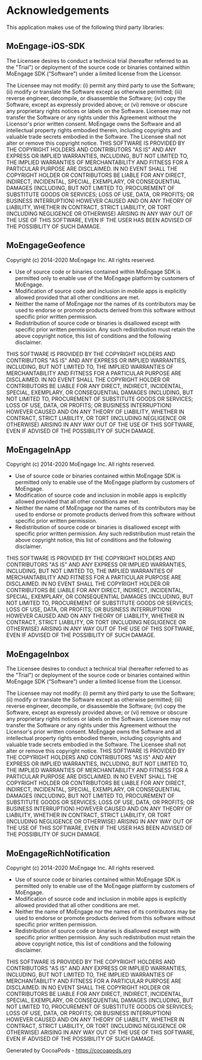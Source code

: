 # Acknowledgements
This application makes use of the following third party libraries:

## MoEngage-iOS-SDK

The Licensee desires to conduct a technical trial (hereafter referred to as the "Trial") or deployment of the source code or binaries contained within MoEngage SDK (“Software”) under a limited license from the Licensor.


The Licensee may not modify: (i) permit any third party to use the Software; (ii) modify or translate the Software except as otherwise permitted; (iii) reverse engineer, decompile, or disassemble the Software; (iv) copy the Software, except as expressly provided above; or (vi) remove or obscure any proprietary rights notices or labels on the Software. 
Licensee may not transfer the Software or any rights under this Agreement without the Licensor's prior written consent.
MoEngage owns the Software and all intellectual property rights embodied therein, including copyrights and valuable trade secrets embodied in the Software.
The Licensee shall not alter or remove this copyright notice. 
THIS SOFTWARE IS PROVIDED BY THE COPYRIGHT HOLDERS AND CONTRIBUTORS "AS IS" AND ANY EXPRESS OR IMPLIED WARRANTIES, INCLUDING, BUT NOT LIMITED TO, THE IMPLIED WARRANTIES OF MERCHANTABILITY AND FITNESS FOR A PARTICULAR PURPOSE ARE DISCLAIMED. IN NO EVENT SHALL THE COPYRIGHT HOLDER OR CONTRIBUTORS BE LIABLE FOR ANY DIRECT, INDIRECT, INCIDENTAL, SPECIAL, EXEMPLARY, OR CONSEQUENTIAL DAMAGES (INCLUDING, BUT NOT LIMITED TO, PROCUREMENT OF SUBSTITUTE GOODS OR SERVICES; LOSS OF USE, DATA, OR PROFITS; OR BUSINESS INTERRUPTION) HOWEVER CAUSED AND ON ANY THEORY OF LIABILITY, WHETHER IN CONTRACT, STRICT LIABILITY, OR TORT (INCLUDING NEGLIGENCE OR OTHERWISE) ARISING IN ANY WAY OUT OF THE USE OF THIS SOFTWARE, EVEN IF THE USER HAS BEEN ADVISED OF THE POSSIBILITY OF SUCH DAMAGE.


## MoEngageGeofence

Copyright (c) 2014-2020 MoEngage Inc.
All rights reserved.

* Use of source code or binaries contained within MoEngage SDK is permitted only to enable use of the MoEngage platform by customers of MoEngage.
* Modification of source code and inclusion in mobile apps is explicitly allowed provided that all other conditions are met.
* Neither the name of MoEngage nor the names of its contributors may be used to endorse or promote products derived from this software without specific prior written permission.
* Redistribution of source code or binaries is disallowed except with specific prior written permission. Any such redistribution must retain the above copyright notice, this list of conditions and the following disclaimer.

THIS SOFTWARE IS PROVIDED BY THE COPYRIGHT HOLDERS AND CONTRIBUTORS "AS IS" AND ANY EXPRESS OR IMPLIED WARRANTIES, INCLUDING, BUT NOT LIMITED TO, THE IMPLIED WARRANTIES OF MERCHANTABILITY AND FITNESS FOR A PARTICULAR PURPOSE ARE DISCLAIMED. IN NO EVENT SHALL THE COPYRIGHT HOLDER OR CONTRIBUTORS BE LIABLE FOR ANY DIRECT, INDIRECT, INCIDENTAL, SPECIAL, EXEMPLARY, OR CONSEQUENTIAL DAMAGES (INCLUDING, BUT NOT LIMITED TO, PROCUREMENT OF SUBSTITUTE GOODS OR SERVICES; LOSS OF USE, DATA, OR PROFITS; OR BUSINESS INTERRUPTION) HOWEVER CAUSED AND ON ANY THEORY OF LIABILITY, WHETHER IN CONTRACT, STRICT LIABILITY, OR TORT (INCLUDING NEGLIGENCE OR OTHERWISE) ARISING IN ANY WAY OUT OF THE USE OF THIS SOFTWARE, EVEN IF ADVISED OF THE POSSIBILITY OF SUCH DAMAGE.


## MoEngageInApp

Copyright (c) 2014-2020 MoEngage Inc.
All rights reserved.

* Use of source code or binaries contained within MoEngage SDK is permitted only to enable use of the MoEngage platform by customers of MoEngage.
* Modification of source code and inclusion in mobile apps is explicitly allowed provided that all other conditions are met.
* Neither the name of MoEngage nor the names of its contributors may be used to endorse or promote products derived from this software without specific prior written permission.
* Redistribution of source code or binaries is disallowed except with specific prior written permission. Any such redistribution must retain the above copyright notice, this list of conditions and the following disclaimer.

THIS SOFTWARE IS PROVIDED BY THE COPYRIGHT HOLDERS AND CONTRIBUTORS "AS IS" AND ANY EXPRESS OR IMPLIED WARRANTIES, INCLUDING, BUT NOT LIMITED TO, THE IMPLIED WARRANTIES OF MERCHANTABILITY AND FITNESS FOR A PARTICULAR PURPOSE ARE DISCLAIMED. IN NO EVENT SHALL THE COPYRIGHT HOLDER OR CONTRIBUTORS BE LIABLE FOR ANY DIRECT, INDIRECT, INCIDENTAL, SPECIAL, EXEMPLARY, OR CONSEQUENTIAL DAMAGES (INCLUDING, BUT NOT LIMITED TO, PROCUREMENT OF SUBSTITUTE GOODS OR SERVICES; LOSS OF USE, DATA, OR PROFITS; OR BUSINESS INTERRUPTION) HOWEVER CAUSED AND ON ANY THEORY OF LIABILITY, WHETHER IN CONTRACT, STRICT LIABILITY, OR TORT (INCLUDING NEGLIGENCE OR OTHERWISE) ARISING IN ANY WAY OUT OF THE USE OF THIS SOFTWARE, EVEN IF ADVISED OF THE POSSIBILITY OF SUCH DAMAGE.


## MoEngageInbox

The Licensee desires to conduct a technical trial (hereafter referred to as the "Trial") or deployment of the source code or binaries contained within MoEngage SDK (“Software”) under a limited license from the Licensor.


The Licensee may not modify: (i) permit any third party to use the Software; (ii) modify or translate the Software except as otherwise permitted; (iii) reverse engineer, decompile, or disassemble the Software; (iv) copy the Software, except as expressly provided above; or (vi) remove or obscure any proprietary rights notices or labels on the Software.
Licensee may not transfer the Software or any rights under this Agreement without the Licensor's prior written consent.
MoEngage owns the Software and all intellectual property rights embodied therein, including copyrights and valuable trade secrets embodied in the Software.
The Licensee shall not alter or remove this copyright notice.
THIS SOFTWARE IS PROVIDED BY THE COPYRIGHT HOLDERS AND CONTRIBUTORS "AS IS" AND ANY EXPRESS OR IMPLIED WARRANTIES, INCLUDING, BUT NOT LIMITED TO, THE IMPLIED WARRANTIES OF MERCHANTABILITY AND FITNESS FOR A PARTICULAR PURPOSE ARE DISCLAIMED. IN NO EVENT SHALL THE COPYRIGHT HOLDER OR CONTRIBUTORS BE LIABLE FOR ANY DIRECT, INDIRECT, INCIDENTAL, SPECIAL, EXEMPLARY, OR CONSEQUENTIAL DAMAGES (INCLUDING, BUT NOT LIMITED TO, PROCUREMENT OF SUBSTITUTE GOODS OR SERVICES; LOSS OF USE, DATA, OR PROFITS; OR BUSINESS INTERRUPTION) HOWEVER CAUSED AND ON ANY THEORY OF LIABILITY, WHETHER IN CONTRACT, STRICT LIABILITY, OR TORT (INCLUDING NEGLIGENCE OR OTHERWISE) ARISING IN ANY WAY OUT OF THE USE OF THIS SOFTWARE, EVEN IF THE USER HAS BEEN ADVISED OF THE POSSIBILITY OF SUCH DAMAGE.


## MoEngageRichNotification

Copyright (c) 2014-2020 MoEngage Inc.
All rights reserved.

* Use of source code or binaries contained within MoEngage SDK is permitted only to enable use of the MoEngage platform by customers of MoEngage.
* Modification of source code and inclusion in mobile apps is explicitly allowed provided that all other conditions are met.
* Neither the name of MoEngage nor the names of its contributors may be used to endorse or promote products derived from this software without specific prior written permission.
* Redistribution of source code or binaries is disallowed except with specific prior written permission. Any such redistribution must retain the above copyright notice, this list of conditions and the following disclaimer.

THIS SOFTWARE IS PROVIDED BY THE COPYRIGHT HOLDERS AND CONTRIBUTORS "AS IS" AND ANY EXPRESS OR IMPLIED WARRANTIES, INCLUDING, BUT NOT LIMITED TO, THE IMPLIED WARRANTIES OF MERCHANTABILITY AND FITNESS FOR A PARTICULAR PURPOSE ARE DISCLAIMED. IN NO EVENT SHALL THE COPYRIGHT HOLDER OR CONTRIBUTORS BE LIABLE FOR ANY DIRECT, INDIRECT, INCIDENTAL, SPECIAL, EXEMPLARY, OR CONSEQUENTIAL DAMAGES (INCLUDING, BUT NOT LIMITED TO, PROCUREMENT OF SUBSTITUTE GOODS OR SERVICES; LOSS OF USE, DATA, OR PROFITS; OR BUSINESS INTERRUPTION) HOWEVER CAUSED AND ON ANY THEORY OF LIABILITY, WHETHER IN CONTRACT, STRICT LIABILITY, OR TORT (INCLUDING NEGLIGENCE OR OTHERWISE) ARISING IN ANY WAY OUT OF THE USE OF THIS SOFTWARE, EVEN IF ADVISED OF THE POSSIBILITY OF SUCH DAMAGE.

Generated by CocoaPods - https://cocoapods.org
